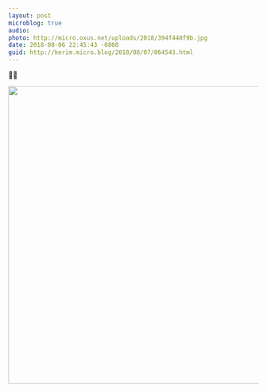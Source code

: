 ```yaml
---
layout: post
microblog: true
audio: 
photo: http://micro.oxus.net/uploads/2018/394f448f9b.jpg
date: 2018-08-06 22:45:43 -0800
guid: http://kerim.micro.blog/2018/08/07/064543.html
---
```

🐌💋

<img src="http://micro.oxus.net/uploads/2018/394f448f9b.jpg" width="600" height="600" />
